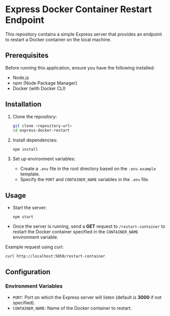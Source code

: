 # Express Docker Container Restart Endpoint

This repository contains a simple Express server that provides an endpoint to restart a Docker container on the local machine.

## Prerequisites

Before running this application, ensure you have the following installed:

- Node.js
- npm (Node Package Manager)
- Docker (with Docker CLI)

## Installation

1. Clone the repository:
   ```bash
   git clone <repository-url>
   cd express-docker-restart
   ```
2. Install dependencies:
   ```
   npm install
   ```
3. Set up environment variables:

    - Create a `.env` file in the root directory based on the `.env.example` template.
    - Specify the `PORT` and `CONTAINER_NAME` variables in the `.env` file.

## Usage
- Start the server:
    ```
    npm start
    ```
- Once the server is running, send a **GET** request to `/restart-container` to restart the Docker container specified in the `CONTAINER_NAME` environment variable.

Example request using curl:
```
curl http://localhost:5050/restart-container
```

## Configuration
### Environment Variables
- `PORT`: Port on which the Express server will listen (default is **3000** if not specified).
- `CONTAINER_NAME`: Name of the Docker container to restart.